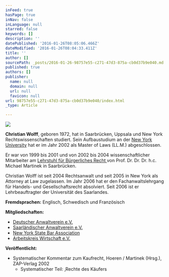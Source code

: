 ```yaml
---
inFeed: true
hasPage: true
inNav: false
inLanguage: null
starred: false
keywords: []
description: ''
datePublished: '2016-01-26T08:05:06.466Z'
dateModified: '2016-01-26T08:04:33.411Z'
title: ''
author: []
sourcePath: _posts/2016-01-26-98757e55-c271-47d3-875a-cb0d37b9e040.md
published: true
authors: []
publisher:
  name: null
  domain: null
  url: null
  favicon: null
url: 98757e55-c271-47d3-875a-cb0d37b9e040/index.html
_type: Article

---
```

![](https://the-grid-user-content.s3-us-west-2.amazonaws.com/6100569b-4fe0-499d-b90c-68ae85c63a4d.jpg)

**Christian Wolff**, geboren 1972, hat in Saarbrücken, Uppsala und New York Rechtswissenschaften studiert. Sein Aufbaustudium an der [New York University][0] hat er im Jahr 2002 als Master of Laws (LL.M.) abgeschlossen.

Er war von 1999 bis 2001 und von 2002 bis 2004 wissenschaftlicher Mitarbeiter am [Lehrstuhl für Bürgerliches Recht ][1] von Prof. Dr. Dr. Dr. h.c. Michael Martinek in Saarbrücken.

Christian Wolff ist seit 2004 Rechtsanwalt und seit 2005 in New York 
als Attorney at Law zugelassen. Im Jahr 2006 hat er den 
Fachanwaltslehrgang für Handels- und Gesellschaftsrecht absolviert. Seit
2006 ist er Lehrbeauftragter der Universität des Saarlandes.

**Fremdsprachen:** Englisch, Schwedisch und Französisch

**Mitgliedschaften:**

* [Deutscher Anwaltverein e.V.][2]
* [Saarländischer Anwaltverein e.V.][3]
* [New York State Bar Association][4]
* [Arbeitskreis Wirtschaft e.V.][5]

**Veröffentlicht:**

* Systematischer Kommentar zum Kaufrecht, Hoeren / Martinek (Hrsg.), ZAP-Verlag 2002
  * Systematischer Teil: ‚Rechte des Käufers

[0]: http://www.law.nyu.edu/
[1]: http://martinek.jura.uni-saarland.de/
[2]: http://www.anwaltverein.de/
[3]: http://www.saaranwalt.de/
[4]: http://www.nysba.org/
[5]: http://www.akw.org/